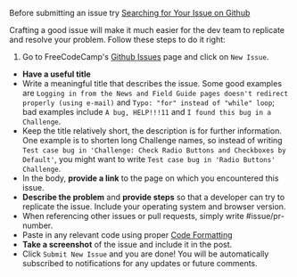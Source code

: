 Before submitting an issue try [Searching for Your Issue on Github](Searching-for-Your-Issue-on-Github)

Crafting a good issue will make it much easier for the dev team to replicate and resolve your problem. Follow these steps to do it right:

1. Go to FreeCodeCamp's [Github Issues](https://github.com/FreeCodeCamp/FreeCodeCamp/issues) page and click on `New Issue`.
* **Have a useful title**
 * Write a meaningful title that describes the issue. Some good examples are `Logging in from the News and Field Guide pages doesn't redirect properly (using e-mail)` and `Typo: "for" instead of "while" loop`; bad examples include `A bug, HELP!!!11` and `I found this bug in a Challenge`.
 * Keep the title relatively short, the description is for further information. One example is to shorten long Challenge names, so instead of writing `Test case bug in 'Challenge: Check Radio Buttons and Checkboxes by Default'`, you might want to write `Test case bug in 'Radio Buttons' Challenge`.
* In the body, **provide a link** to the page on which you encountered this issue.
* **Describe the problem** and **provide steps** so that a developer can try to replicate the issue.  Include your operating system and browser version.
 * When referencing other issues or pull requests, simply write #issue/pr-number.
* Paste in any relevant code using proper [Code Formatting](code-formatting)
* **Take a screenshot** of the issue and include it in the post.
* Click `Submit New Issue` and you are done! You will be automatically subscribed to notifications for any updates or future comments.